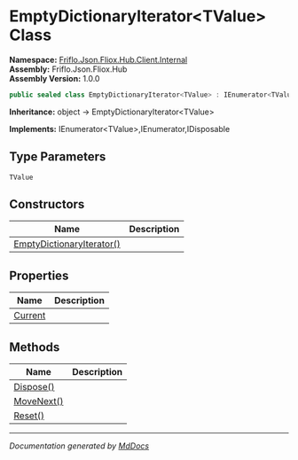 ﻿<!--  
  <auto-generated>   
    The contents of this file were generated by a tool.  
    Changes to this file may be list if the file is regenerated  
  </auto-generated>   
-->

# EmptyDictionaryIterator\<TValue\> Class

**Namespace:** [Friflo.Json.Fliox.Hub.Client.Internal](../index.md)  
**Assembly:** Friflo.Json.Fliox.Hub  
**Assembly Version:** 1.0.0

```csharp
public sealed class EmptyDictionaryIterator<TValue> : IEnumerator<TValue>, IEnumerator, IDisposable
```

**Inheritance:** object → EmptyDictionaryIterator\<TValue\>

**Implements:** IEnumerator\<TValue\>,IEnumerator,IDisposable

## Type Parameters

`TValue`

## Constructors

| Name                                               | Description |
| -------------------------------------------------- | ----------- |
| [EmptyDictionaryIterator()](constructors/index.md) |             |

## Properties

| Name                             | Description |
| -------------------------------- | ----------- |
| [Current](properties/Current.md) |             |

## Methods

| Name                              | Description |
| --------------------------------- | ----------- |
| [Dispose()](methods/Dispose.md)   |             |
| [MoveNext()](methods/MoveNext.md) |             |
| [Reset()](methods/Reset.md)       |             |

___

*Documentation generated by [MdDocs](https://github.com/ap0llo/mddocs)*
